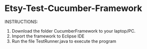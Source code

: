 # Etsy-Test-Cucumber-Framework

INSTRUCTIONS:
1. Download the folder CucumberFramework to your laptop/PC.
2. Import the framework to Eclipse IDE
3. Run the file TestRunner.java to execute the program
